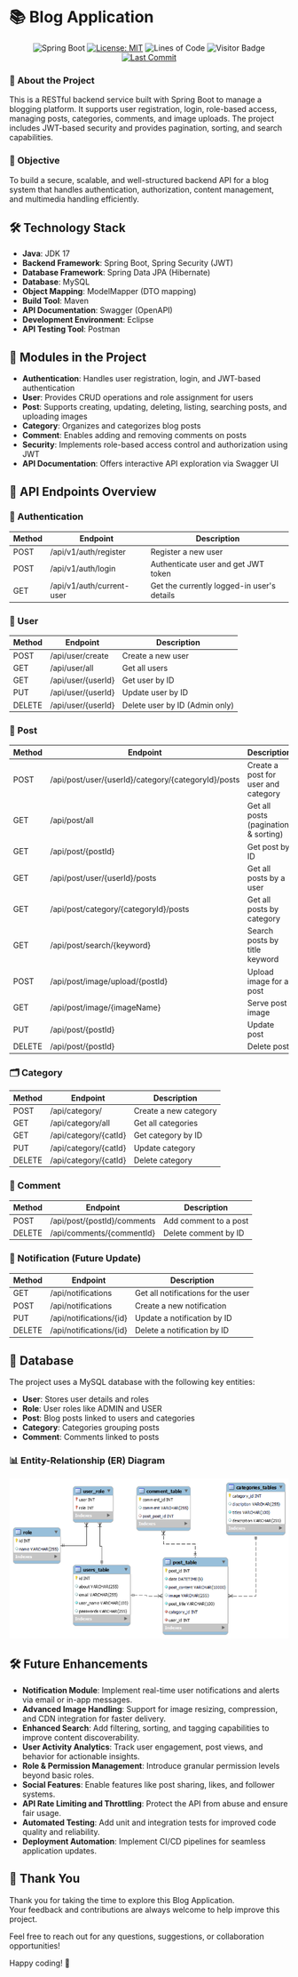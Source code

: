 # 📚 Blog Application

<div align="center">
  
![Spring Boot](https://img.shields.io/badge/Spring%20Boot-3.1.0-brightgreen)
[![License: MIT](https://img.shields.io/badge/License-MIT-yellow.svg)](https://github.com/gajendra-ingle/Blogging-Backend-Application/blob/main/LICENSE)
![Lines of Code](https://tokei.rs/b1/github/gajendra-ingle/Blogging-Backend-Application?category=code)
![Visitor Badge](https://visitor-badge.laobi.icu/badge?page_id=gajendra-ingle.Blogging-Backend-Application) 
[![Last Commit](https://img.shields.io/github/last-commit/gajendra-ingle/Blogging-Backend-Application)](https://github.com/gajendra-ingle/Blogging-Backend-Application/commits/main)

</div>


### 📖 About the Project
This is a RESTful backend service built with Spring Boot to manage a blogging platform. It supports user registration, login, role-based access, managing posts, categories, comments, and image uploads. The project includes JWT-based security and provides pagination, sorting, and search capabilities.


### 🎯 Objective
To build a secure, scalable, and well-structured backend API for a blog system that handles authentication, authorization, content management, and multimedia handling efficiently.

## 🛠 Technology Stack

- **Java**: JDK 17  
- **Backend Framework**: Spring Boot, Spring Security (JWT)  
- **Database Framework**: Spring Data JPA (Hibernate)  
- **Database**: MySQL  
- **Object Mapping**: ModelMapper (DTO mapping)  
- **Build Tool**: Maven  
- **API Documentation**: Swagger (OpenAPI)  
- **Development Environment**: Eclipse  
- **API Testing Tool**: Postman  

## 🧩 Modules in the Project

- **Authentication**: Handles user registration, login, and JWT-based authentication  
- **User**: Provides CRUD operations and role assignment for users  
- **Post**: Supports creating, updating, deleting, listing, searching posts, and uploading images  
- **Category**: Organizes and categorizes blog posts  
- **Comment**: Enables adding and removing comments on posts  
- **Security**: Implements role-based access control and authorization using JWT  
- **API Documentation**: Offers interactive API exploration via Swagger UI   


## 🚀 API Endpoints Overview

### 🔐 Authentication

| Method | Endpoint                  | Description                                |
|--------|---------------------------|--------------------------------------------|
| POST   | /api/v1/auth/register     | Register a new user                        |
| POST   | /api/v1/auth/login        | Authenticate user and get JWT token        |
| GET    | /api/v1/auth/current-user | Get the currently logged-in user's details |

### 👤 User

| Method | Endpoint              | Description                    |
|--------|-----------------------|--------------------------------|
| POST   | /api/user/create      | Create a new user              |
| GET    | /api/user/all         | Get all users                  |
| GET    | /api/user/{userId}    | Get user by ID                 |
| PUT    | /api/user/{userId}    | Update user by ID              |
| DELETE | /api/user/{userId}    | Delete user by ID (Admin only) |

### 📝 Post

| Method | Endpoint                                                    | Description                             |
|--------|-------------------------------------------------------------|-----------------------------------------|
| POST   | /api/post/user/{userId}/category/{categoryId}/posts         | Create a post for user and category     |
| GET    | /api/post/all                                               | Get all posts (pagination & sorting)    |
| GET    | /api/post/{postId}                                          | Get post by ID                          |
| GET    | /api/post/user/{userId}/posts                               | Get all posts by a user                 |
| GET    | /api/post/category/{categoryId}/posts                       | Get all posts by category               |
| GET    | /api/post/search/{keyword}                                  | Search posts by title keyword           |
| POST   | /api/post/image/upload/{postId}                             | Upload image for a post                 |
| GET    | /api/post/image/{imageName}                                 | Serve post image                        |
| PUT    | /api/post/{postId}                                          | Update post                             |
| DELETE | /api/post/{postId}                                          | Delete post                             |

### 🗂️ Category

| Method | Endpoint                 | Description           |
|--------|--------------------------|-----------------------|
| POST   | /api/category/           | Create a new category |
| GET    | /api/category/all        | Get all categories    |
| GET    | /api/category/{catId}    | Get category by ID    |
| PUT    | /api/category/{catId}    | Update category       |
| DELETE | /api/category/{catId}    | Delete category       |

### 💬 Comment

| Method | Endpoint                          | Description           |
|--------|-----------------------------------|-----------------------|
| POST   | /api/post/{postId}/comments       | Add comment to a post |
| DELETE | /api/comments/{commentId}         | Delete comment by ID  |

### 🔔 Notification  (Future Update)

| Method | Endpoint                    | Description                         |
|--------|-----------------------------|-------------------------------------|
| GET    | /api/notifications          | Get all notifications for the user  |
| POST   | /api/notifications          | Create a new notification           |
| PUT    | /api/notifications/{id}     | Update a notification by ID         |
| DELETE | /api/notifications/{id}     | Delete a notification by ID         |


## 💾 Database

The project uses a MySQL database with the following key entities:

- **User**: Stores user details and roles  
- **Role**: User roles like ADMIN and USER  
- **Post**: Blog posts linked to users and categories  
- **Category**: Categories grouping posts  
- **Comment**: Comments linked to posts  

### 📊 Entity-Relationship (ER) Diagram

![ER Diagram](/ER-Diagram.png)


## 🛠 Future Enhancements

- **Notification Module**: Implement real-time user notifications and alerts via email or in-app messages.  
- **Advanced Image Handling**: Support for image resizing, compression, and CDN integration for faster delivery.  
- **Enhanced Search**: Add filtering, sorting, and tagging capabilities to improve content discoverability.  
- **User Activity Analytics**: Track user engagement, post views, and behavior for actionable insights.  
- **Role & Permission Management**: Introduce granular permission levels beyond basic roles.  
- **Social Features**: Enable features like post sharing, likes, and follower systems.  
- **API Rate Limiting and Throttling**: Protect the API from abuse and ensure fair usage.  
- **Automated Testing**: Add unit and integration tests for improved code quality and reliability.  
- **Deployment Automation**: Implement CI/CD pipelines for seamless application updates.

## 🙏 Thank You

Thank you for taking the time to explore this Blog Application.  
Your feedback and contributions are always welcome to help improve this project.  

Feel free to reach out for any questions, suggestions, or collaboration opportunities!

Happy coding! 🚀


